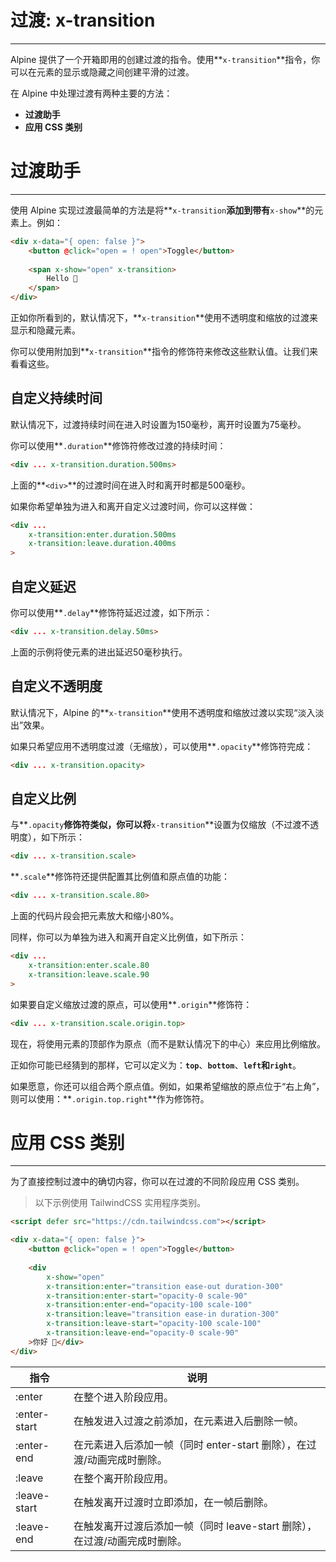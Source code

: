 # 过渡: x-transition

---

Alpine 提供了一个开箱即用的创建过渡的指令。使用**`x-transition`**指令，你可以在元素的显示或隐藏之间创建平滑的过渡。

在 Alpine 中处理过渡有两种主要的方法：

- **过渡助手**
- **应用 CSS 类别**

# 过渡助手

---

使用 Alpine 实现过渡最简单的方法是将**`x-transition`**添加到带有**`x-show`**的元素上。例如：

```html
<div x-data="{ open: false }">
    <button @click="open = ! open">Toggle</button>
 
    <span x-show="open" x-transition>
        Hello 👋
    </span>
</div>
```

正如你所看到的，默认情况下，**`x-transition`**使用不透明度和缩放的过渡来显示和隐藏元素。

你可以使用附加到**`x-transition`**指令的修饰符来修改这些默认值。让我们来看看这些。

## ****自定义持续时间****

默认情况下，过渡持续时间在进入时设置为150毫秒，离开时设置为75毫秒。

你可以使用**`.duration`**修饰符修改过渡的持续时间：

```html
<div ... x-transition.duration.500ms>
```

上面的**`<div>`**的过渡时间在进入时和离开时都是500毫秒。

如果你希望单独为进入和离开自定义过渡时间，你可以这样做：

```html
<div ...
    x-transition:enter.duration.500ms
    x-transition:leave.duration.400ms
>
```

## ****自定义延迟****

你可以使用**`.delay`**修饰符延迟过渡，如下所示：

```html
<div ... x-transition.delay.50ms>
```

上面的示例将使元素的进出延迟50毫秒执行。

## ****自定义不透明度****

默认情况下，Alpine 的**`x-transition`**使用不透明度和缩放过渡以实现“淡入淡出”效果。

如果只希望应用不透明度过渡（无缩放），可以使用**`.opacity`**修饰符完成：

```html
<div ... x-transition.opacity>
```

## ****自定义比例****

与**`.opacity`**修饰符类似，你可以将**`x-transition`**设置为仅缩放（不过渡不透明度），如下所示：

```html
<div ... x-transition.scale>
```

**`.scale`**修饰符还提供配置其比例值和原点值的功能：

```html
<div ... x-transition.scale.80>
```

上面的代码片段会把元素放大和缩小80%。

同样，你可以为单独为进入和离开自定义比例值，如下所示：

```html
<div ...
    x-transition:enter.scale.80
    x-transition:leave.scale.90
>
```

如果要自定义缩放过渡的原点，可以使用**`.origin`**修饰符：

```html
<div ... x-transition.scale.origin.top>
```

现在，将使用元素的顶部作为原点（而不是默认情况下的中心）来应用比例缩放。

正如你可能已经猜到的那样，它可以定义为：**`top`**、**`bottom`**、**`left`**和**`right`**。

如果愿意，你还可以组合两个原点值。例如，如果希望缩放的原点位于“右上角”，则可以使用：**`.origin.top.right`**作为修饰符。

# 应用 CSS 类别

---

为了直接控制过渡中的确切内容，你可以在过渡的不同阶段应用 CSS 类别。

> 以下示例使用 TailwindCSS 实用程序类别。
> 

```html
<script defer src="https://cdn.tailwindcss.com"></script>

<div x-data="{ open: false }">
    <button @click="open = ! open">Toggle</button>
 
    <div
        x-show="open"
        x-transition:enter="transition ease-out duration-300"
        x-transition:enter-start="opacity-0 scale-90"
        x-transition:enter-end="opacity-100 scale-100"
        x-transition:leave="transition ease-in duration-300"
        x-transition:leave-start="opacity-100 scale-100"
        x-transition:leave-end="opacity-0 scale-90"
    >你好 👋</div>
</div>
```

| 指令 | 说明 |
| --- | --- |
| :enter | 在整个进入阶段应用。 |
| :enter-start | 在触发进入过渡之前添加，在元素进入后删除一帧。 |
| :enter-end | 在元素进入后添加一帧（同时 enter-start 删除），在过渡/动画完成时删除。 |
| :leave | 在整个离开阶段应用。 |
| :leave-start | 在触发离开过渡时立即添加，在一帧后删除。 |
| :leave-end | 在触发离开过渡后添加一帧（同时 leave-start 删除），在过渡/动画完成时删除。 |